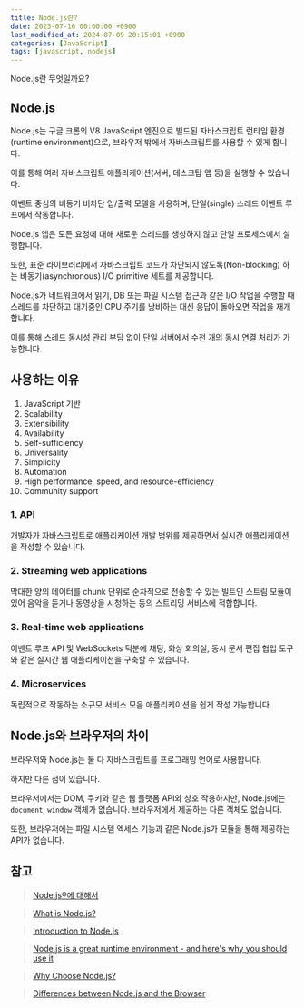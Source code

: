 ```yaml
---
title: Node.js란?
date: 2023-07-16 00:00:00 +0900
last_modified_at: 2024-07-09 20:15:01 +0900
categories: [JavaScript]
tags: [javascript, nodejs]
---
```


Node.js란 무엇일까요?

## Node.js

Node.js는 구글 크롬의 V8 JavaScript 엔진으로 빌드된 자바스크립트 런타임 환경(runtime environment)으로, 브라우저 밖에서 자바스크립트를 사용할 수 있게 합니다.

이를 통해 여러 자바스크립트 애플리케이션(서버, 데스크탑 앱 등)을 실행할 수 있습니다.

이벤트 중심의 비동기 비차단 입/출력 모델을 사용하며, 단일(single) 스레드 이벤트 루프에서 작동합니다.

Node.js 앱은 모든 요청에 대해 새로운 스레드를 생성하지 않고 단일 프로세스에서 실행합니다.

또한, 표준 라이브러리에서 자바스크립트 코드가 차단되지 않도록(Non-blocking) 하는 비동기(asynchronous) I/O primitive 세트를 제공합니다.

Node.js가 네트워크에서 읽기, DB 또는 파일 시스템 접근과 같은 I/O 작업을 수행할 때 스레드를 차단하고 대기중인 CPU 주기를 낭비하는 대신 응답이 돌아오면 작업을 재개합니다.

이를 통해 스레드 동시성 관리 부담 없이 단일 서버에서 수천 개의 동시 연결 처리가 가능합니다.

## 사용하는 이유

1. JavaScript 기반
2. Scalability
3. Extensibility
4. Availability
5. Self-sufficiency
6. Universality
7. Simplicity
8. Automation
9. High performance, speed, and resource-efficiency
10. Community support

### 1. API

개발자가 자바스크립트로 애플리케이션 개발 범위를 제공하면서 실시간 애플리케이션을 작성할 수 있습니다.

### 2. Streaming web applications

막대한 양의 데이터를 chunk 단위로 순차적으로 전송할 수 있는 빌트인 스트림 모듈이 있어 음악을 듣거나 동영상을 시청하는 등의 스트리밍 서비스에 적합합니다.

### 3. Real-time web applications

이벤트 루프 API 및 WebSockets 덕분에 채팅, 화상 회의실, 동시 문서 편집 협업 도구와 같은 실시간 웹 애플리케이션을 구축할 수 있습니다.

### 4. Microservices

독립적으로 작동하는 소규모 서비스 모음 애플리케이션을 쉽게 작성 가능합니다.

## Node.js와 브라우저의 차이

브라우저와 Node.js는 둘 다 자바스크립트를 프로그래밍 언어로 사용합니다.

하지만 다른 점이 있습니다.

브라우저에서는 DOM, 쿠키와 같은 웹 플랫폼 API와 상호 작용하지만, Node.js에는 `document`, `window` 객체가 없습니다. 브라우저에서 제공하는 다른 객체도 없습니다.

또한, 브라우저에는 파일 시스템 엑세스 기능과 같은 Node.js가 모듈을 통해 제공하는 API가 없습니다.

## 참고

> [Node.js®에 대해서](https://nodejs.org/ko/about)

> [What is Node.js?](https://www.w3schools.com/nodejs/nodejs_intro.asp)

> [Introduction to Node.js](https://nodejs.dev/en/learn/)

> [Node.js is a great runtime environment - and here's why you should use it](https://www.freecodecamp.org/news/what-are-the-advantages-of-node-js/)

> [Why Choose Node.js?](https://medium.com/selleo/why-choose-node-js-b0091ad6c3fc)

> [Differences between Node.js and the Browser](https://nodejs.dev/en/learn/differences-between-nodejs-and-the-browser/)
